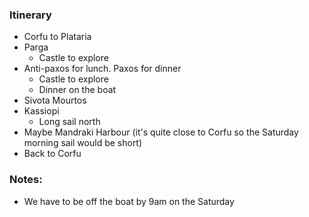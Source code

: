 ### Itinerary
- Corfu to Plataria
- Parga
    * Castle to explore
- Anti-paxos for lunch. Paxos for dinner
    * Castle to explore
    * Dinner on the boat
- Sivota Mourtos
- Kassiopi
    * Long sail north
- Maybe Mandraki Harbour (it's quite close to Corfu so the Saturday morning sail would be short)
- Back to Corfu

### Notes:
- We have to be off the boat by 9am on the Saturday
